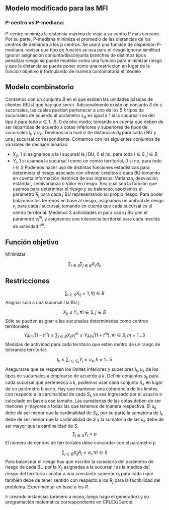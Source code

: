 ## Modelo modificado para las MFI

### P-centro vs P-mediana:
P-centro minimiza la distancia máxima de viaje a su centro P más cercano. Por su parte, P-mediana minimiza el promedio de las distancias de los centros de demanda a los p centros.
Se usará una función de dispersión P-mediana.
revisar que tipo de función se usa para el riesgo
ignorar similitud
ignorar asignacion conjunta/disconjunta
branches de distintos tipos
penalizar riesgo
se puede modelar como una funcion para minimizar riesgo
y que la distancia se puede poner como una restriccion en lugar de la funcion objetivo
ir formulando de manera combinatoria el modelo

## Modelo combinatorio

Contamos con un conjunto $B$ en el que existen las unidades básicas de clientes (BUs) que hay que servir.
Adicionalmente existe un conjunto $S$ de $s$ sucursales, las cuales pueden pertenecer a uno de los 5 $k$ tipos de sucursales de acuerdo al parámetro $s_{ik}$ es igual a 1 si la sucursal $i$ es del tipo $k$ para todo $k \in 1\ldots5$, 0 de otro modo; tomando en cuenta que deben de ser repartidas de acuerdo a cotas inferiores y superiores de tipos de sucursales $l_k$ y $u_k$. 
Tenemos una matriz de distancias $d_{ij}$ para cada $i$ BU y una $j$ sucursal correspondiente.
Contamos con los siguientes conjuntos de variables de decisión binarias:
- $X_{ij}$, 1 si asignamos a la $i$ sucursal la $j$ BU, 0 si no, para toda $i \in S, j \in B$
- $Y_i$, 1 si usamos la sucursal $i$ como un centro territorial, 0 si no, para todo $i \in S$ 
Podemos hacer uso de distintas funciones estadísticas para determinar el riesgo asociado con ofrecer créditos a cada BU tomando en cuenta información histórica de sus ingresos. Varianza, desviación estándar, semivarianza o Valor en riesgo. Sea cual sea la función que usemos para determinar el riesgo y su balanceo, asociamos el parámetro $R_j$ para cada $j$ BU representando su propio riesgo.
Para poder balancear los terrenos en base al riesgo, asignamos un umbral de riesgo $\gamma_i$ para cada $i$ sucursal, tomando en cuenta que cada sucursal es el centro territorial.
Medimos 3 actividades $m$ para cada $j$ BU con el parámetro $v_j^m$, y asignamos una tolerancia territorial para cada medida de actividad $t^m$.

## Función objetivo
Minimizar 

$$ 
\sum_{i \in S} \sum_{j \in B} X_{ij}d_{ij} 
$$
## Restricciones
$$
\sum_{i \in S} X_{ij} = 1, \forall j \in B
$$
Asignar sólo a una sucursal $i$ la BU $j$

$$
X_{ij} \le Y_i, \forall i \in S, j \in B
$$
Sólo se pueden asignar a las sucursales determinadas como centros territoriales
$$
Y_i\mu_m^i(1-t^m) \le \sum_{j\in B}X_{ij}v_j^m \le Y_i\mu_m^i(1+t^m), \forall i \in S, m = 1\ldots3
$$
Medidas de actividad para cada territorio que estén dentro de un rango de tolerancia territorial.

$$
l_k \le \sum_{i \in S_k} Y_i \le u_k, k = 1 \ldots 5
$$
Asegurarse que se respeten los límites inferiores y superiores $l_k, u_k$ de los tipos de sucursales a emplearse de acuerdo a $k$. Definir conjuntos $s_k$ para cada sucursal que pertenezca a $k$, podemos usar cada conjunto $S_k$ en lugar de un parámetro binario. Hay que mantener una coherencia de los límites con respecto a la cardinalidad de cada $S_k$ ya sea ingresado por el usuario o calculado en base a ese tamaño.
Las sumatorias de las cotas deben de ser menores y mayores a todas las que tenemos de manera respectiva. El $u_k$ debe de ser menor que la cardinalidad de $S_k$, por su parte la sumatoria de $l_k$ debe de ser menor que la cardinalidad de $S$ y la sumatoria de las $u_k$ debe de ser mayor que la cardinalidad de $S$.
$$
\sum_{i \in S} Y_i = p
$$
El número de centros de territoriales debe concordar con el parámetro p

$$
\sum_{j \in B}X_{ij}R_j \le \alpha_i, \forall i \in S
$$
Para balancear el riesgo hay que escribir la sumatoria del parámetro de riesgo de cada BU por la $X_{ij}$ asignadas a la sucursal $i$ es la medida del riesgo del territorio $i$ acotar a una constante superior $\alpha_i$ para cada $i$ que también debe de tener sentido con respecto a los $R_j$ para la factibilidad del problema. Experimentar en base a los $R$.

Ir creando instancias (primero a mano, luego hago el generador) y su programación matemática correspondiente en CPLEX/Gurobi.
